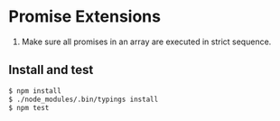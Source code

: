 # Promise Extensions

1. Make sure all promises in an array are executed in strict sequence.

## Install and test

```sh
$ npm install
$ ./node_modules/.bin/typings install
$ npm test
```